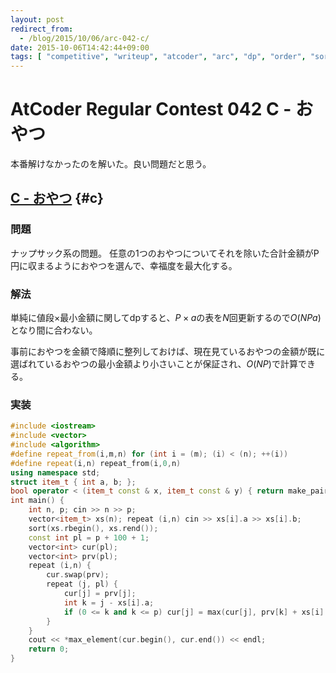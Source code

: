 ```yaml
---
layout: post
redirect_from:
  - /blog/2015/10/06/arc-042-c/
date: 2015-10-06T14:42:44+09:00
tags: [ "competitive", "writeup", "atcoder", "arc", "dp", "order", "sort", "knapsack", "monotonicity" ]
---
```


# AtCoder Regular Contest 042 C - おやつ

本番解けなかったのを解いた。良い問題だと思う。

<!-- more -->

## [C - おやつ](https://beta.atcoder.jp/contests/arc042/tasks/arc042_c) {#c}

### 問題

ナップサック系の問題。
任意の1つのおやつについてそれを除いた合計金額がP円に収まるようにおやつを選んで、幸福度を最大化する。

### 解法

単純に値段$\times$最小金額に関してdpすると、$P\times a$の表を$N$回更新するので$O(NPa)$となり間に合わない。

事前におやつを金額で降順に整列しておけば、現在見ているおやつの金額が既に選ばれているおやつの最小金額より小さいことが保証され、$O(NP)$で計算できる。

### 実装

``` c++
#include <iostream>
#include <vector>
#include <algorithm>
#define repeat_from(i,m,n) for (int i = (m); (i) < (n); ++(i))
#define repeat(i,n) repeat_from(i,0,n)
using namespace std;
struct item_t { int a, b; };
bool operator < (item_t const & x, item_t const & y) { return make_pair(x.a, x.b) < make_pair(y.a, y.b); }
int main() {
    int n, p; cin >> n >> p;
    vector<item_t> xs(n); repeat (i,n) cin >> xs[i].a >> xs[i].b;
    sort(xs.rbegin(), xs.rend());
    const int pl = p + 100 + 1;
    vector<int> cur(pl);
    vector<int> prv(pl);
    repeat (i,n) {
        cur.swap(prv);
        repeat (j, pl) {
            cur[j] = prv[j];
            int k = j - xs[i].a;
            if (0 <= k and k <= p) cur[j] = max(cur[j], prv[k] + xs[i].b);
        }
    }
    cout << *max_element(cur.begin(), cur.end()) << endl;
    return 0;
}
```

